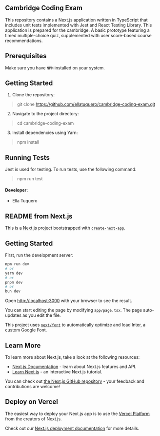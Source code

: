 ## Cambridge Coding Exam
This repository contains a Next.js application written in TypeScript that includes unit tests implemented with Jest and React Testing Library. 
This application is prepared for the cambridge. A basic prototype featuring a timed multiple-choice quiz, supplemented with user score-based course recommendations.

## Prerequisites
Make sure you have `NPM` installed on your system.

## Getting Started
1. Clone the repository:
> git clone https://github.com/ellatuquero/cambridge-coding-exam.git
2. Navigate to the project directory:
> cd cambridge-coding-exam
3. Install dependencies using Yarn:
> npm install

## Running Tests
Jest is used for testing. To run tests, use the following command:
> npm run test

#### Developer:
- Ella Tuquero

## README from Next.js
This is a [Next.js](https://nextjs.org/) project bootstrapped with [`create-next-app`](https://github.com/vercel/next.js/tree/canary/packages/create-next-app).

## Getting Started

First, run the development server:

```bash
npm run dev
# or
yarn dev
# or
pnpm dev
# or
bun dev
```

Open [http://localhost:3000](http://localhost:3000) with your browser to see the result.

You can start editing the page by modifying `app/page.tsx`. The page auto-updates as you edit the file.

This project uses [`next/font`](https://nextjs.org/docs/basic-features/font-optimization) to automatically optimize and load Inter, a custom Google Font.

## Learn More

To learn more about Next.js, take a look at the following resources:

- [Next.js Documentation](https://nextjs.org/docs) - learn about Next.js features and API.
- [Learn Next.js](https://nextjs.org/learn) - an interactive Next.js tutorial.

You can check out [the Next.js GitHub repository](https://github.com/vercel/next.js/) - your feedback and contributions are welcome!

## Deploy on Vercel

The easiest way to deploy your Next.js app is to use the [Vercel Platform](https://vercel.com/new?utm_medium=default-template&filter=next.js&utm_source=create-next-app&utm_campaign=create-next-app-readme) from the creators of Next.js.

Check out our [Next.js deployment documentation](https://nextjs.org/docs/deployment) for more details.
